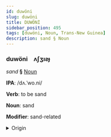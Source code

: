 ```yaml
---
id: duwöni
slug: duwöni
title: DUWÖNİ
sidebar_position: 495
tags: [duwöni, Noun, Trans-New Guinea]
description: sand § Noun
---
```


### duwöni&emsp;<span kind="abugida">ʌʃʒıƨɟ</span>

*sand* **§** [Noun](../../tags/Noun)

**IPA**: /dʌ.ˈwo.ni/

**Verb**: to be sand

**Noun**: sand

**Modifier**: sand-related

<details>
    <summary>Origin</summary>
    Ternate dowongi /do.ˈwo.ŋi/<br/>
    <em>Trans-New Guinea Language Family</em>
</details>